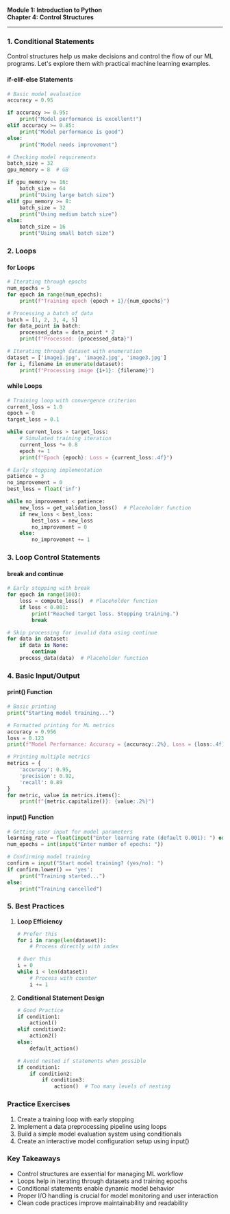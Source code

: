 **Module 1: Introduction to Python**  
**Chapter 4: Control Structures**  

---

### **1. Conditional Statements**
Control structures help us make decisions and control the flow of our ML programs. Let's explore them with practical machine learning examples.

#### **if-elif-else Statements**
```python
# Basic model evaluation
accuracy = 0.95

if accuracy >= 0.95:
    print("Model performance is excellent!")
elif accuracy >= 0.85:
    print("Model performance is good")
else:
    print("Model needs improvement")

# Checking model requirements
batch_size = 32
gpu_memory = 8  # GB

if gpu_memory >= 16:
    batch_size = 64
    print("Using large batch size")
elif gpu_memory >= 8:
    batch_size = 32
    print("Using medium batch size")
else:
    batch_size = 16
    print("Using small batch size")
```

### **2. Loops**

#### **for Loops**
```python
# Iterating through epochs
num_epochs = 5
for epoch in range(num_epochs):
    print(f"Training epoch {epoch + 1}/{num_epochs}")

# Processing a batch of data
batch = [1, 2, 3, 4, 5]
for data_point in batch:
    processed_data = data_point * 2
    print(f"Processed: {processed_data}")

# Iterating through dataset with enumeration
dataset = ['image1.jpg', 'image2.jpg', 'image3.jpg']
for i, filename in enumerate(dataset):
    print(f"Processing image {i+1}: {filename}")
```

#### **while Loops**
```python
# Training loop with convergence criterion
current_loss = 1.0
epoch = 0
target_loss = 0.1

while current_loss > target_loss:
    # Simulated training iteration
    current_loss *= 0.8
    epoch += 1
    print(f"Epoch {epoch}: Loss = {current_loss:.4f}")

# Early stopping implementation
patience = 3
no_improvement = 0
best_loss = float('inf')

while no_improvement < patience:
    new_loss = get_validation_loss()  # Placeholder function
    if new_loss < best_loss:
        best_loss = new_loss
        no_improvement = 0
    else:
        no_improvement += 1
```

### **3. Loop Control Statements**

#### **break and continue**
```python
# Early stopping with break
for epoch in range(100):
    loss = compute_loss()  # Placeholder function
    if loss < 0.001:
        print("Reached target loss. Stopping training.")
        break

# Skip processing for invalid data using continue
for data in dataset:
    if data is None:
        continue
    process_data(data)  # Placeholder function
```

### **4. Basic Input/Output**

#### **print() Function**
```python
# Basic printing
print("Starting model training...")

# Formatted printing for ML metrics
accuracy = 0.956
loss = 0.123
print(f"Model Performance: Accuracy = {accuracy:.2%}, Loss = {loss:.4f}")

# Printing multiple metrics
metrics = {
    'accuracy': 0.95,
    'precision': 0.92,
    'recall': 0.89
}
for metric, value in metrics.items():
    print(f"{metric.capitalize()}: {value:.2%}")
```

#### **input() Function**
```python
# Getting user input for model parameters
learning_rate = float(input("Enter learning rate (default 0.001): ") or 0.001)
num_epochs = int(input("Enter number of epochs: "))

# Confirming model training
confirm = input("Start model training? (yes/no): ")
if confirm.lower() == 'yes':
    print("Training started...")
else:
    print("Training cancelled")
```

### **5. Best Practices**

1. **Loop Efficiency**
   ```python
   # Prefer this
   for i in range(len(dataset)):
       # Process directly with index
   
   # Over this
   i = 0
   while i < len(dataset):
       # Process with counter
       i += 1
   ```

2. **Conditional Statement Design**
   ```python
   # Good Practice
   if condition1:
       action1()
   elif condition2:
       action2()
   else:
       default_action()
   
   # Avoid nested if statements when possible
   if condition1:
       if condition2:
           if condition3:
               action()  # Too many levels of nesting
   ```

### **Practice Exercises**
1. Create a training loop with early stopping
2. Implement a data preprocessing pipeline using loops
3. Build a simple model evaluation system using conditionals
4. Create an interactive model configuration setup using input()

### **Key Takeaways**
- Control structures are essential for managing ML workflow
- Loops help in iterating through datasets and training epochs
- Conditional statements enable dynamic model behavior
- Proper I/O handling is crucial for model monitoring and user interaction
- Clean code practices improve maintainability and readability
